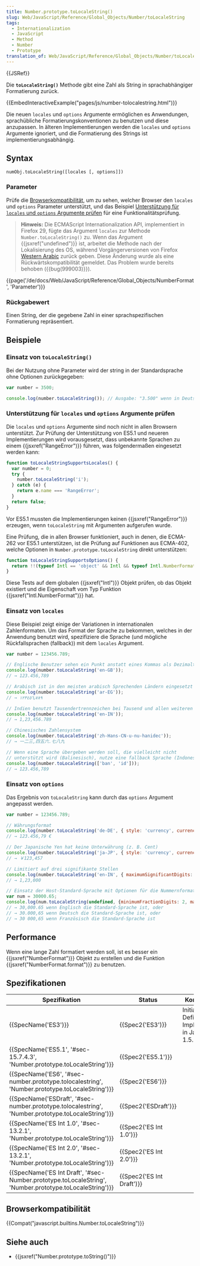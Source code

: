 ```yaml
---
title: Number.prototype.toLocaleString()
slug: Web/JavaScript/Reference/Global_Objects/Number/toLocaleString
tags:
  - Internationalization
  - JavaScript
  - Method
  - Number
  - Prototype
translation_of: Web/JavaScript/Reference/Global_Objects/Number/toLocaleString
---
```

{{JSRef}}

Die **`toLocaleString()`** Methode gibt eine Zahl als String in sprachabhängiger Formatierung zurück.

{{EmbedInteractiveExample("pages/js/number-tolocalestring.html")}}

Die neuen `locales` und `options` Argumente ermöglichen es Anwendungen, sprachübliche Formatierungskonventionen zu benutzen und diese anzupassen. In älteren Implementierungen werden die `locales` und `options` Argumente ignoriert, und die Formatierung des Strings ist implementierungsabhängig.

## Syntax

    numObj.toLocaleString([locales [, options]])

### Parameter

Prüfe die [Browserkompatibilität](#Browserkompatibilität), um zu sehen, welcher Browser den `locales` und `options` Parameter unterstützt, und das Beispiel [Unterstützung für `locales` und `options` Argumente prüfen](#Example:_Checking_for_support_for_locales_and_options_arguments) für eine Funktionalitätsprüfung.

> **Hinweis:** Die ECMAScript Internationalization API, implementiert in Firefox 29, fügte das Argument `locales` zur Methode `Number.toLocaleString()` zu. Wenn das Argument {{jsxref("undefined")}} ist, arbeitet die Methode nach der Lokalisierung des OS, während Vorgängerversionen von Firefox [Western Arabic](https://en.wikipedia.org/wiki/Arabic_numerals) zurück geben. Diese Änderung wurde als eine Rückwärtskompatibilität gemeldet. Das Problem wurde bereits behoben ({{bug(999003)}}).

{{page('/de/docs/Web/JavaScript/Reference/Global_Objects/NumberFormat', 'Parameter')}}

### Rückgabewert

Einen String, der die gegebene Zahl in einer sprachspezifischen Formatierung repräsentiert.

## Beispiele

### Einsatz von `toLocaleString()`

Bei der Nutzung ohne Parameter wird der string in der Standardsprache ohne Optionen zurückgegeben:

```js
var number = 3500;

console.log(number.toLocaleString()); // Ausgabe: "3.500" wenn in Deutscher locale
```

### Unterstützung für `locales` und `options` Argumente prüfen

Die `locales` und `options` Argumente sind noch nicht in allen Browsern unterstützt. Zur Prüfung der Unterstützung von ES5.1 und neueren Implementierungen wird vorausgesetzt, dass unbekannte Sprachen zu einem {{jsxref("RangeError")}} führen, was folgendermaßen eingesetzt werden kann:

```js
function toLocaleStringSupportsLocales() {
  var number = 0;
  try {
    number.toLocaleString('i');
  } catch (e) {
    return e.name === 'RangeError';
  }
  return false;
}
```

Vor ES5.1 mussten die Implementierungen keinen {{jsxref("RangeError")}} erzeugen, wenn `toLocaleString` mit Argumenten aufgerufen wurde.

Eine Prüfung, die in allen Browser funktioniert, auch in denen, die ECMA-262 vor ES5.1 unterstützen, ist die Prüfung auf Funktionen aus ECMA-402, welche Optionen in `Number.prototype.toLocaleString` direkt unterstützen:

```js
function toLocaleStringSupportsOptions() {
  return !!(typeof Intl == 'object' && Intl && typeof Intl.NumberFormat == 'function');
}
```

Diese Tests auf dem globalen {{jsxref("Intl")}} Objekt prüfen, ob das Objekt existiert und die Eigenschaft vom Typ Funktion {{jsxref("Intl.NumberFormat")}} hat.

### Einsatz von `locales`

Diese Beispiel zeigt einige der Variationen in internationalen Zahlenformaten. Um das Format der Sprache zu bekommen, welches in der Anwendung benutzt wird, spezifiziere die Sprache (und mögliche Rückfallsprachen (fallback)) mit dem `locales` Argument.

```js
var number = 123456.789;

// Englische Benutzer sehen ein Punkt anstatt eines Kommas als Dezimaltrenner
console.log(number.toLocaleString('en-GB'));
// → 123.456,789

// Arabisch ist in den meisten arabisch Sprechenden Ländern eingesetzt (Eastern Arabic) Ziffern
console.log(number.toLocaleString('ar-EG'));
// → ١٢٣٤٥٦٫٧٨٩

// Indien benutzt Tausendertrennzeichen bei Tausend und allen weiteren zwei Stellen
console.log(number.toLocaleString('en-IN'));
// → 1,23,456.789

// Chinesisches Zahlensystem
console.log(number.toLocaleString('zh-Hans-CN-u-nu-hanidec'));
// → 一二三,四五六.七八九

// Wenn eine Sprache übergeben werden soll, die vielleicht nicht
// unterstützt wird (Balinesisch), nutze eine fallback Sprache (Indonesisch)
console.log(number.toLocaleString(['ban', 'id']));
// → 123.456,789
```

### Einsatz von `options`

Das Ergebnis von `toLocaleString` kann durch das `options` Argument angepasst werden.

```js
var number = 123456.789;

// Währungsformat
console.log(number.toLocaleString('de-DE', { style: 'currency', currency: 'EUR' }));
// → 123.456,79 €

// Der Japanische Yen hat keine Unterwährung (z. B. Cent)
console.log(number.toLocaleString('ja-JP', { style: 'currency', currency: 'JPY' }))
// → ￥123,457

// Limitiert auf drei signifikante Stellen
console.log(number.toLocaleString('en-IN', { maximumSignificantDigits: 3 }));
// → 1,23,000

// Einsatz der Host-Standard-Sprache mit Optionen für die Nummernformatierung
var num = 30000.65;
console.log(num.toLocaleString(undefined, {minimumFractionDigits: 2, maximumFractionDigits: 2}));
// → 30,000.65 wenn Englisch die Standard-Sprache ist, oder
// → 30.000,65 wenn Deutsch die Standard-Sprache ist, oder
// → 30 000,65 wenn Französisch die Standard-Sprache ist
```

## Performance

Wenn eine lange Zahl formatiert werden soll, ist es besser ein {{jsxref("NumberFormat")}} Objekt zu erstellen und die Funktion {{jsxref("NumberFormat.format")}} zu benutzen.

## Spezifikationen

| Spezifikation                                                                                                                            | Status                           | Kommentar                                             |
| ---------------------------------------------------------------------------------------------------------------------------------------- | -------------------------------- | ----------------------------------------------------- |
| {{SpecName('ES3')}}                                                                                                                 | {{Spec2('ES3')}}             | Initiale Definition. Implementiert in JavaScript 1.5. |
| {{SpecName('ES5.1', '#sec-15.7.4.3', 'Number.prototype.toLocaleString')}}                                         | {{Spec2('ES5.1')}}         |                                                       |
| {{SpecName('ES6', '#sec-number.prototype.tolocalestring', 'Number.prototype.toLocaleString')}}             | {{Spec2('ES6')}}             |                                                       |
| {{SpecName('ESDraft', '#sec-number.prototype.tolocalestring', 'Number.prototype.toLocaleString')}}     | {{Spec2('ESDraft')}}     |                                                       |
| {{SpecName('ES Int 1.0', '#sec-13.2.1', 'Number.prototype.toLocaleString')}}                                     | {{Spec2('ES Int 1.0')}} |                                                       |
| {{SpecName('ES Int 2.0', '#sec-13.2.1', 'Number.prototype.toLocaleString')}}                                     | {{Spec2('ES Int 2.0')}} |                                                       |
| {{SpecName('ES Int Draft', '#sec-Number.prototype.toLocaleString', 'Number.prototype.toLocaleString')}} | {{Spec2('ES Int Draft')}} |                                                       |

## Browserkompatibilität

{{Compat("javascript.builtins.Number.toLocaleString")}}

## Siehe auch

- {{jsxref("Number.prototype.toString()")}}
